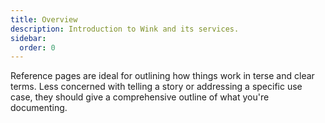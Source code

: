 ```yaml
---
title: Overview
description: Introduction to Wink and its services.
sidebar:
  order: 0
---
```


Reference pages are ideal for outlining how things work in terse and clear terms.
Less concerned with telling a story or addressing a specific use case, they should give a comprehensive outline of what you're documenting.
